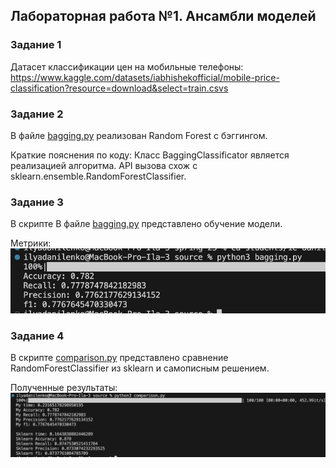 ## Лабораторная работа №1. Ансамбли моделей

### Задание 1

Датасет классификации цен на мобильные телефоны:
https://www.kaggle.com/datasets/iabhishekofficial/mobile-price-classification?resource=download&select=train.csvs

### Задание 2
В файле [bagging.py](./source/bagging.py) реализован Random Forest с бэггингом. 

Краткие пояснения по коду:
Класс BaggingClassificator является реализацией алгоритма. API вызова схож с sklearn.ensemble.RandomForestClassifier.

### Задание 3
В скрипте В файле [bagging.py](./source/bagging.py) представлено обучение модели.

Метрики:
![](./img/metrics.png)

### Задание 4
В скрипте [comparison.py](./source/comparison.py) представлено сравнение RandomForestClassifier из sklearn и самописным решением.

Полученные результаты:
![](./img/compr.png)
